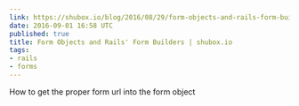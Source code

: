 ```yaml
---
link: https://shubox.io/blog/2016/08/29/form-objects-and-rails-form-builders
date: 2016-09-01 16:58 UTC
published: true
title: Form Objects and Rails' Form Builders | shubox.io
tags:
- rails
- forms
---
```


How to get the proper form url into the form object
